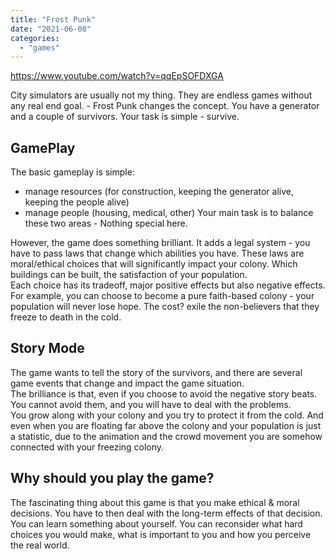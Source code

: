 ```yaml
---
title: "Frost Punk"
date: "2021-06-08"
categories: 
  - "games"
---
```


https://www.youtube.com/watch?v=qqEpSOFDXGA

City simulators are usually not my thing. They are endless games without any real end goal. - Frost Punk changes the concept. You have a generator and a couple of survivors. Your task is simple - survive.

## GamePlay

The basic gameplay is simple:

- manage resources (for construction, keeping the generator alive, keeping the people alive)
- manage people (housing, medical, other) Your main task is to balance these two areas - Nothing special here.

  
However, the game does something brilliant. It adds a legal system - you have to pass laws that change which abilities you have. These laws are moral/ethical choices that will significantly impact your colony. Which buildings can be built, the satisfaction of your population.  
Each choice has its tradeoff, major positive effects but also negative effects. For example, you can choose to become a pure faith-based colony - your population will never lose hope. The cost? exile the non-believers that they freeze to death in the cold.

## Story Mode

The game wants to tell the story of the survivors, and there are several game events that change and impact the game situation.  
The brilliance is that, even if you choose to avoid the negative story beats. You cannot avoid them, and you will have to deal with the problems.  
You grow along with your colony and you try to protect it from the cold. And even when you are floating far above the colony and your population is just a statistic, due to the animation and the crowd movement you are somehow connected with your freezing colony.

## Why should you play the game?

The fascinating thing about this game is that you make ethical & moral decisions. You have to then deal with the long-term effects of that decision. You can learn something about yourself. You can reconsider what hard choices you would make, what is important to you and how you perceive the real world.
